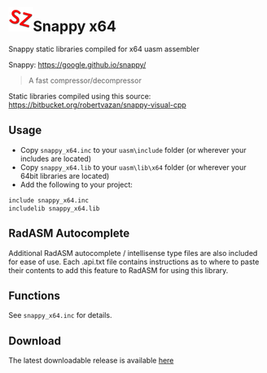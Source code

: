 # ![](../../assets/Snappy.png)Snappy x64

Snappy static libraries compiled for x64 uasm assembler 

Snappy: https://google.github.io/snappy/

> A fast compressor/decompressor
>

Static libraries compiled using this source: https://bitbucket.org/robertvazan/snappy-visual-cpp

## Usage

* Copy `snappy_x64.inc` to your `uasm\include` folder (or wherever your includes are located)
* Copy `snappy_x64.lib` to your `uasm\lib\x64` folder (or wherever your 64bit libraries are located)
* Add the following to your project:
```assembly
include snappy_x64.inc
includelib snappy_x64.lib
```

## RadASM Autocomplete
Additional RadASM autocomplete / intellisense type files are also included for ease of use. Each .api.txt file contains instructions as to where to paste their contents to add this feature to RadASM for using this library.

## Functions

See `snappy_x64.inc` for details.

## Download

The latest downloadable release is available [here](https://github.com/mrfearless/libraries/blob/master/releases/Snappy_x64.zip?raw=true)